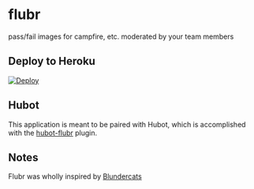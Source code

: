 # flubr

pass/fail images for campfire, etc. moderated by your team members

## Deploy to Heroku

[![Deploy](https://www.herokucdn.com/deploy/button.png)](https://heroku.com/deploy)

## Hubot

This application is meant to be paired with Hubot, which is accomplished with the [hubot-flubr](https://github.com/okize/hubot-flubr) plugin.

## Notes

Flubr was wholly inspired by [Blundercats](https://github.com/semanticart/blundercats)
